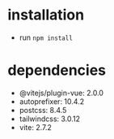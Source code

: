 # installation

- run `npm install`

# dependencies

- @vitejs/plugin-vue: 2.0.0
- autoprefixer: 10.4.2
- postcss: 8.4.5
- tailwindcss: 3.0.12
- vite: 2.7.2
